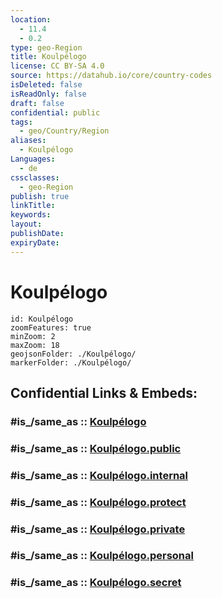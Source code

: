 ```yaml
---
location:
  - 11.4
  - 0.2
type: geo-Region
title: Koulpélogo
license: CC BY-SA 4.0
source: https://datahub.io/core/country-codes
isDeleted: false
isReadOnly: false
draft: false
confidential: public
tags:
  - geo/Country/Region
aliases:
  - Koulpélogo
Languages:
  - de
cssclasses:
  - geo-Region
publish: true
linkTitle:
keywords:
layout:
publishDate:
expiryDate:
---
```


# Koulpélogo

```leaflet
id: Koulpélogo
zoomFeatures: true 
minZoom: 2 
maxZoom: 18
geojsonFolder: ./Koulpélogo/
markerFolder: ./Koulpélogo/
```


## Confidential Links & Embeds: 

### #is_/same_as :: [Koulpélogo](/_Standards/Earth/Continent/Africa/Africa~West/Burkina_Faso/Regions~Burkina_Faso/Centre-Est/counties~Centre-Est/Koulpélogo.md) 

### #is_/same_as :: [Koulpélogo.public](/_public/Earth/Continent/Africa/Africa~West/Burkina_Faso/Regions~Burkina_Faso/Centre-Est/counties~Centre-Est/Koulpélogo.public.md) 

### #is_/same_as :: [Koulpélogo.internal](/_internal/Earth/Continent/Africa/Africa~West/Burkina_Faso/Regions~Burkina_Faso/Centre-Est/counties~Centre-Est/Koulpélogo.internal.md) 

### #is_/same_as :: [Koulpélogo.protect](/_protect/Earth/Continent/Africa/Africa~West/Burkina_Faso/Regions~Burkina_Faso/Centre-Est/counties~Centre-Est/Koulpélogo.protect.md) 

### #is_/same_as :: [Koulpélogo.private](/_private/Earth/Continent/Africa/Africa~West/Burkina_Faso/Regions~Burkina_Faso/Centre-Est/counties~Centre-Est/Koulpélogo.private.md) 

### #is_/same_as :: [Koulpélogo.personal](/_personal/Earth/Continent/Africa/Africa~West/Burkina_Faso/Regions~Burkina_Faso/Centre-Est/counties~Centre-Est/Koulpélogo.personal.md) 

### #is_/same_as :: [Koulpélogo.secret](/_secret/Earth/Continent/Africa/Africa~West/Burkina_Faso/Regions~Burkina_Faso/Centre-Est/counties~Centre-Est/Koulpélogo.secret.md)


